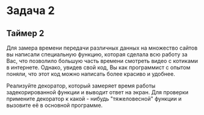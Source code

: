 # Задача 2
## Таймер 2
Для замера времени передачи различных данных на множество сайтов вы написали специальную функцию, которая сделала всю работу за Вас, что позволило большую часть времени смотреть видео с котиками в интернете. Однако, увидев свой код, Вы как программист с опытом поняли, что этот код можно написать более красиво и удобнее.

Реализуйте декоратор, который замеряет время работы задекорированной функции и выводит ответ на экран. Для проверки примените декоратор к какой - нибудь "тяжеловесной" функции и вызовите её в основной программе.